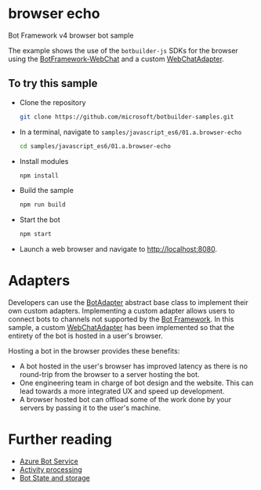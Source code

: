 # browser echo
Bot Framework v4 browser bot sample

The example shows the use of the `botbuilder-js` SDKs for the browser using the [BotFramework-WebChat](https://github.com/Microsoft/BotFramework-WebChat) and a custom [WebChatAdapter](/src/webChatAdapter.js).

## To try this sample
- Clone the repository
    ```bash
    git clone https://github.com/microsoft/botbuilder-samples.git
    ```
- In a terminal, navigate to `samples/javascript_es6/01.a.browser-echo`
    ```bash
    cd samples/javascript_es6/01.a.browser-echo
    ```
- Install modules
    ```bash
    npm install
    ```
- Build the sample
    ```bash
    npm run build
    ```
- Start the bot
    ```bash
    npm start
    ```
- Launch a web browser and navigate to [http://localhost:8080](http://localhost:8080).

# Adapters
Developers can use the [BotAdapter](https://docs.microsoft.com/en-us/javascript/api/botbuilder-core/botadapter) abstract base class to implement their own custom adapters.
Implementing a custom adapter allows users to connect bots to channels not supported by the [Bot Framework](https://docs.microsoft.com/en-us/azure/bot-service/bot-service-manage-channels?view=azure-bot-service-4.0).
In this sample, a custom [WebChatAdapter](./src/WebChatAdapter.js) has been implemented so that the entirety of the bot is hosted in a user's browser.

Hosting a bot in the browser provides these benefits:
- A bot hosted in the user's browser has improved latency as there is no round-trip from the browser to a server hosting the bot.
- One engineering team in charge of bot design and the website. This can lead towards a more integrated UX and speed up development.
- A browser hosted bot can offload some of the work done by your servers by passing it to the user's machine.

# Further reading

- [Azure Bot Service](https://docs.microsoft.com/en-us/azure/bot-service/bot-service-overview-introduction?view=azure-bot-service-4.0)
- [Activity processing](https://docs.microsoft.com/en-us/azure/bot-service/bot-builder-concept-activity-processing?view=azure-bot-service-4.0)
- [Bot State and storage](https://docs.microsoft.com/en-us/azure/bot-service/bot-builder-storage-concept?view=azure-bot-service-4.0)
